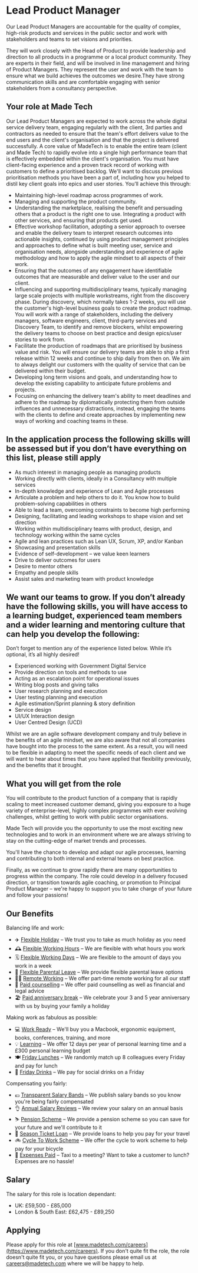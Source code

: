 # Lead Product Manager

Our Lead Product Managers are accountable for the quality of complex, high-risk products and services in the public sector and work with stakeholders and teams to set visions and priorities. 

They will work closely with the Head of Product to provide leadership and direction to all products in a programme or a local product community. They are experts in their field, and will be involved in line management and hiring of Product Managers. They represent the user and work with the team to ensure what we build achieves the outcomes we desire.They have strong communication skills and are comfortable engaging with senior stakeholders from a consultancy perspective.

## Your role at Made Tech

Our Lead Product Managers are expected to work across the whole digital service delivery team, engaging regularly with the client, 3rd parties and contractors as needed to ensure that the team's effort delivers value to the end users and the client's organisation and that the project is delivered successfully. A core value of MadeTech is to enable the entire team (client and Made Tech) to rapidly evolve into a single high performance team that is effectively embedded within the client's organisation. You must have client-facing experience and a proven track record of working with customers to define a prioritised backlog. We'll want to discuss previous prioritisation methods you have been a part of, including how you helped to distil key client goals into epics and user stories. You’ll achieve this through:

- Maintaining high-level roadmap across programmes of work.
- Managing and supporting the product community.
- Understanding the marketplace, realising the benefit and persuading others that a product is the right one to use. Integrating a product with other services, and ensuring that products get used.
- Effective workshop facilitation, adopting a senior approach to oversee and enable the delivery team to interpret research outcomes into actionable insights, continued by using product management principles and approaches to define what is built meeting user, service and organisation needs, alongside understanding and experience of agile methodology and how to apply the agile mindset to all aspects of their work.
- Ensuring that the outcomes of any engagement have identifiable outcomes that are measurable and deliver value to the user and our client.
- Influencing and supporting multidisciplinary teams, typically managing large scale projects with multiple workstreams, right from the discovery phase. During discovery, which normally takes 1-2 weeks, you will use the customer's high-level business goals to create the product roadmap. You will work with a range of stakeholders, including the delivery managers, software engineers, client, third-party services and Discovery Team, to identify and remove blockers, whilst empowering the delivery teams to choose on best practice and design epics/user stories to work from.
- Facilitate the production of roadmaps that are prioritised by business value and risk. You will ensure our delivery teams are able to ship a first release within 12 weeks and continue to ship daily from then on. We aim to always delight our customers with the quality of service that can be delivered within their budget.
- Developing long term visions and goals, and understanding how to develop the existing capability to anticipate future problems and projects. 
- Focusing on enhancing the delivery team's ability to meet deadlines and adhere to the roadmap by diplomatically protecting them from outside influences and unnecessary distractions, instead, engaging the teams with the clients to define and create approaches by implementing new ways of working and coaching teams in these.


## In the application process the following skills will be assessed but if you don’t have everything on this list, please still apply

- As much interest in managing people as managing products
- Working directly with clients, ideally in a Consultancy with multiple services
- In-depth knowledge and experience of Lean and Agile processes 
- Articulate a problem and help others to do it. You know how to build problem-solving capabilities in others
- Able to lead a team, overcoming constraints to become high performing
- Designing, facilitating and leading workshops to shape vision and set direction
- Working within multidisciplinary teams with product, design, and technology working within the same cycles
- Agile and lean practices such as Lean UX, Scrum, XP, and/or Kanban
- Showcasing and presentation skills
- Evidence of self-development – we value keen learners
- Drive to deliver outcomes for users
- Desire to mentor others
- Empathy and people skills
- Assist sales and marketing team with product knowledge

## We want our teams to grow. If you don’t already have the following skills, you will have access to a learning budget, experienced team members and a wider learning and mentoring culture that can help you develop the following:

Don’t forget to mention any of the experience listed below. While it’s optional, it’s all highly desired!

- Experienced working with Government Digital Service
- Provide direction on tools and methods to use
- Acting as an escalation point for operational issues
- Writing blog posts and giving talks
- User research planning and execution
- User testing planning and execution
- Agile estimation/Sprint planning & story definition
- Service design
- UI/UX Interaction design
- User Centred Design (UCD)

Whilst we are an agile software development company and truly believe in the benefits of an agile mindset, we are also aware that not all companies have bought into the process to the same extent. As a result, you will need to be flexible in adapting to meet the specific needs of each client and we will want to hear about times that you have applied that flexibility previously, and the benefits that it brought.

## What you will get from the role

You will contribute to the product function of a company that is rapidly scaling to meet increased customer demand, giving you exposure to a huge variety of enterprise-level, highly complex programmes with ever evolving challenges, whilst getting to work with public sector organisations.

Made Tech will provide you the opportunity to use the most exciting new technologies and to work in an environment where we are always striving to stay on the cutting-edge of market trends and processes.

You'll have the chance to develop and adapt our agile processes, learning and contributing to both internal and external teams on best practice.

Finally, as we continue to grow rapidly there are many opportunities to progress within the company. The role could develop in a delivery focused direction, or transition towards agile coaching, or promotion to Principal Product Manager – we're happy to support you to take charge of your future and follow your passions!

## Our Benefits

Balancing life and work:

* ✈️ [Flexible Holiday](../benefits/flexible_holiday.md) – We trust you to take as much holiday as you need
* 🕰️ [Flexible Working Hours](../benefits/working_hours.md) – We are flexible with what hours you work
* 🗓️ [Flexible Working Days](../benefits/flexible_working.md) – We are flexible to the amount of days you work in a week
* 👶 [Flexible Parental Leave](../guides/welfare/parental_leave.md) – We provide flexible parental leave options
* 👩‍💻 [Remote Working](../benefits/remote_working.md) – We offer part-time remote working for all our staff
* 🤗 [Paid counselling](../guides/welfare/paid_counselling.md) – We offer paid counselling as well as financial and legal advice
* 🏖️ [Paid anniversary break](../benefits/paid_anniversary_break.md) – We celebrate your 3 and 5 year anniversary with us by buying your family a holiday

Making work as fabulous as possible:

* 💻 [Work Ready](../benefits/work_ready.md) – We'll buy you a Macbook, ergonomic equipment, books, conferences, training, and more
* 💡 [Learning](../guides/learning/README.md) – We offer 12 days per year of personal learning time and a £300 personal learning budget
* 🍽️ [Friday Lunches](../benefits/friday_lunch.md) – We randomly match up 8 colleagues every Friday and pay for lunch
* 🍻 [Friday Drinks](../benefits/getting_together.md) – We pay for social drinks on a Friday

Compensating you fairly:

* 💷 [Transparent Salary Bands](../roles/README.md) – We publish salary bands so you know you're being fairly compensated
* 👌 [Annual Salary Reviews](../guides/compensation/salary_reviews.md) – We review your salary on an annual basis
* ⛷️ [Pension Scheme](../benefits/pension_scheme.md) – We provide a pension scheme so you can save for your future and we'll contribute to it
* 🚄 [Season Ticket Loan](../benefits/season_ticket_loan.md) – We provide loans to help you pay for your travel
* 🚲 [Cycle To Work Scheme](../benefits/cycle_to_work_scheme.md) – We offer the cycle to work scheme to help pay for your bicycle
* 🚕 [Expenses Paid](../guides/compensation/expenses.md) – Taxi to a meeting? Want to take a customer to lunch? Expenses are no hassle!

## Salary

The salary for this role is location dependant:

- UK: £59,500 - £85,000
- London & South East: £62,475 - £89,250

## Applying

Please apply for this role at [www.madetech.com/careers](https://www.madetech.com/careers). If you don't quite fit the role, the role doesn't quite fit you, or you have questions please email us at [careers@madetech.com](mailto:careers@madetech.com) where we will be happy to help.
